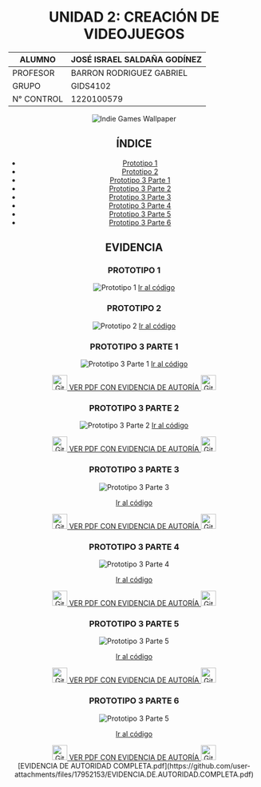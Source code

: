 <div align="center">

# UNIDAD 2: CREACIÓN DE VIDEOJUEGOS

| ALUMNO                      | JOSÉ ISRAEL SALDAÑA GODÍNEZ |
|-----------------------------|-----------------------------|
| PROFESOR                    | BARRON RODRIGUEZ GABRIEL    |
| GRUPO                       | GIDS4102                    |
| N° CONTROL                  | 1220100579                  |

![Indie Games Wallpaper](https://github.com/user-attachments/assets/4a6dc2df-8428-4d7a-993c-a8864aac7cf8)

## ÍNDICE
- [Prototipo 1](#prototipo-1)
- [Prototipo 2](#prototipo-2)
- [Prototipo 3 Parte 1](#prototipo-3-parte-1)
- [Prototipo 3 Parte 2](#prototipo-3-parte-2)
- [Prototipo 3 Parte 3](#prototipo-3-parte-3)
- [Prototipo 3 Parte 4](#prototipo-3-parte-4)
- [Prototipo 3 Parte 5](#prototipo-3-parte-5)
- [Prototipo 3 Parte 6](#prototipo-3-parte-6)

## EVIDENCIA

### PROTOTIPO 1
![Prototipo 1](https://github.com/user-attachments/assets/077981e0-0e20-413d-b122-f513d4af0e02)
[Ir al código](https://github.com/Israel99XD/CREACION-DE-VIDEOJUEGOS/blob/main/Prototipo_1.unitypackage)

### PROTOTIPO 2
![Prototipo 2](https://github.com/user-attachments/assets/0ca705ff-864e-4f6f-a4de-561e1aaef784)
[Ir al código](https://github.com/Israel99XD/CREACION-DE-VIDEOJUEGOS/blob/main/Prototipo_2.unitypackage)

### PROTOTIPO 3 PARTE 1
![Prototipo 3 Parte 1](https://github.com/user-attachments/assets/538024ef-c248-45f0-8b8e-15fca7f4f871)
[Ir al código](https://github.com/Israel99XD/CREACION-DE-VIDEOJUEGOS/blob/main/Prototipo-3-Parte-1.unitypackage)

<a href="https://github.com/Israel99XD/CREACION-DE-VIDEOJUEGOS/blob/main/PDF%C2%B4S/Evidencia%20Prototipo%203%20Parte%201.pdf" target="_blank" rel="noopener noreferrer">
    <img src="https://img.icons8.com/ios-filled/50/000000/github.png" alt="GitHub" width="30" height="30" />
    VER PDF CON EVIDENCIA DE AUTORÍA
    <img src="https://img.icons8.com/ios-filled/50/000000/github.png" alt="GitHub" width="30" height="30" />
</a>

### PROTOTIPO 3 PARTE 2
![Prototipo 3 Parte 2](https://github.com/user-attachments/assets/67fcbdec-18fb-4ec9-b6b1-a6c22b605199)
[Ir al código](https://github.com/Israel99XD/CREACION-DE-VIDEOJUEGOS/blob/main/Prototipo-3-Parte-2.unitypackage)

<a href="https://github.com/Israel99XD/CREACION-DE-VIDEOJUEGOS/blob/main/PDF%C2%B4S/Evidencia%20prototipo%203%20parte%202.pdf" target="_blank" rel="noopener noreferrer">
    <img src="https://img.icons8.com/ios-filled/50/000000/github.png" alt="GitHub" width="30" height="30" />
    VER PDF CON EVIDENCIA DE AUTORÍA
    <img src="https://img.icons8.com/ios-filled/50/000000/github.png" alt="GitHub" width="30" height="30" />
</a>

### PROTOTIPO 3 PARTE 3
![Prototipo 3 Parte 3](https://github.com/user-attachments/assets/a3308b00-a98f-4247-a1a1-83a908dc6232)

[Ir al código](https://github.com/Israel99XD/CREACION-DE-VIDEOJUEGOS/blob/main/prototipo-3-parte-3.unitypackage)

<a href="https://github.com/Israel99XD/CREACION-DE-VIDEOJUEGOS/blob/main/PDF%C2%B4S/evidencia%20prototipo%203%20parte%203.pdf" target="_blank" rel="noopener noreferrer">
    <img src="https://img.icons8.com/ios-filled/50/000000/github.png" alt="GitHub" width="30" height="30" />
    VER PDF CON EVIDENCIA DE AUTORÍA
    <img src="https://img.icons8.com/ios-filled/50/000000/github.png" alt="GitHub" width="30" height="30" />
</a>

### PROTOTIPO 3 PARTE 4
![Prototipo 3 Parte 4](https://github.com/user-attachments/assets/579e0aa4-e9bf-4359-b09f-7e88eeeedd51)

[Ir al código](https://github.com/Israel99XD/CREACION-DE-VIDEOJUEGOS/blob/main/prototipo-3-parte-4.unitypackage)

<a href="https://github.com/Israel99XD/CREACION-DE-VIDEOJUEGOS/blob/main/PDF%C2%B4S/evidencia%20prototipo%203%20parte%204.pdf" target="_blank" rel="noopener noreferrer">
    <img src="https://img.icons8.com/ios-filled/50/000000/github.png" alt="GitHub" width="30" height="30" />
    VER PDF CON EVIDENCIA DE AUTORÍA
    <img src="https://img.icons8.com/ios-filled/50/000000/github.png" alt="GitHub" width="30" height="30" />
</a>

### PROTOTIPO 3 PARTE 5
![Prototipo 3 Parte 5](https://github.com/user-attachments/assets/58e77ef9-011d-4e82-991a-19a0d4c4e531)


[Ir al código](https://github.com/Israel99XD/CREACION-DE-VIDEOJUEGOS/blob/main/prototipo-3-parte-5.unitypackage)

<a href="https://github.com/Israel99XD/CREACION-DE-VIDEOJUEGOS/blob/main/PDF%C2%B4S/evidencia%20prototipo%203%20parte%205.pdf" target="_blank" rel="noopener noreferrer">
    <img src="https://img.icons8.com/ios-filled/50/000000/github.png" alt="GitHub" width="30" height="30" />
    VER PDF CON EVIDENCIA DE AUTORÍA
    <img src="https://img.icons8.com/ios-filled/50/000000/github.png" alt="GitHub" width="30" height="30" />
</a>

### PROTOTIPO 3 PARTE 6
![Prototipo 3 Parte 5](https://github.com/user-attachments/assets/1314dad0-ced9-44e3-ba9a-22ba9913c9f7)

[Ir al código](https://github.com/Israel99XD/CREACION-DE-VIDEOJUEGOS/blob/main/prototipo-3-parte-6.unitypackage)

<a href="https://github.com/Israel99XD/CREACION-DE-VIDEOJUEGOS/blob/main/PDF%C2%B4S/evidencia%20prototipo%203%20parte%206.pdf" target="_blank" rel="noopener noreferrer">
    <img src="https://img.icons8.com/ios-filled/50/000000/github.png" alt="GitHub" width="30" height="30" />
    VER PDF CON EVIDENCIA DE AUTORÍA
    <img src="https://img.icons8.com/ios-filled/50/000000/github.png" alt="GitHub" width="30" height="30" />
</a>
</br>
[EVIDENCIA DE AUTORIDAD COMPLETA.pdf](https://github.com/user-attachments/files/17952153/EVIDENCIA.DE.AUTORIDAD.COMPLETA.pdf)


</div>
